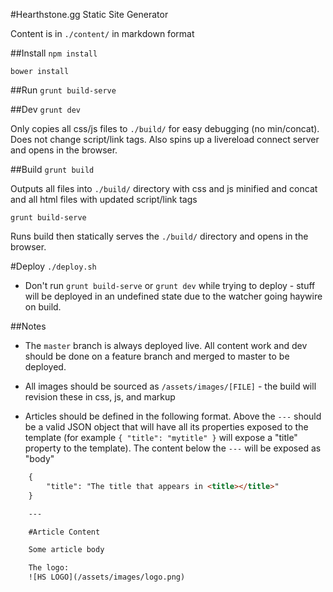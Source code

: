 #Hearthstone.gg Static Site Generator

Content is in ``./content/`` in markdown format


##Install
``npm install``

``bower install``



##Run
``grunt build-serve``



##Dev
``grunt dev``

Only copies all css/js files to ``./build/`` for easy debugging (no min/concat).  Does not change script/link tags.  Also
spins up a livereload connect server and opens in the browser.



##Build
``grunt build``

Outputs all files into ``./build/`` directory with css and js minified and concat and all html files with updated script/link tags


``grunt build-serve``

Runs build then statically serves the ``./build/`` directory and opens in the browser.



#Deploy
``./deploy.sh``

* Don't run ``grunt build-serve`` or ``grunt dev`` while trying to deploy - stuff will be deployed in an undefined state due to the watcher going haywire on build.



##Notes

* The ``master`` branch is always deployed live.  All content work and dev should be done on a feature branch and merged to master to be deployed.

* All images should be sourced as ``/assets/images/[FILE]`` - the build will revision these in css, js, and markup

* Articles should be defined in the following format.  Above the ``---`` should be a valid JSON object that will have all its properties exposed to the template (for example ``{ "title": "mytitle" }`` will expose a "title" property to the template).  The content below the ``---`` will be exposed as "body"

```html
	{
		"title": "The title that appears in <title></title>"
	}

	---

	#Article Content

	Some article body

	The logo:
	![HS LOGO](/assets/images/logo.png)
```
